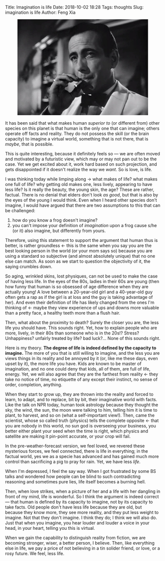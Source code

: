 Title: Imagination is life
Date: 2018-10-02 18:28
Tags: thoughts
Slug: imagination is life
Author: Feng Xia

<figure class="col l8 m8 s12">
  <img src="/images/casablanca.jpg"/>
</figure>


It has been said that what makes human _superior to_ (or different
from) other species on this planet is that human is the only one that
can imagine; others operate off facts and reality. They do not possess
the skill (or the brain capacity) to imagine a virtual world,
something that is not there, that is _maybe_, that is possible.

This is quite interesting, because it definitely feels so &mdash; we
are often moved and motivated by a futuristic view, which may or may
not pan out to be the case. Yet we get excited about it, work hard
based on such projection, and gets disappointed if it doesn't realize
the way we _want_. So is love, is life.

I was thinking today while limping along &rarr; what makes of life?
what makes one full of life?  why getting old makes one, less lively,
appearing to have less life?  Is it really the beauty, the young skin,
the age? These are rather, factual. There is no denial that elders
don't look _as good_, but that is also by the eyes of the young I
would think. Even when I heard other species don't imagine, I would
have argued that there are two assumptions to this that can be
challenged:

1. how do you know a frog doesn't imagine?
2. you can't impose your definition of _imagination_ upon a frog cause
   s/he (or it) also imagine, but differently from yours.
   
Therefore, using this statement to support the argument that human
thus is better, is rather groundless &larr; this is the same when you
say you are the best looking person in the world (or your mom says so)
because you are using a standard so subjective (and almost absolutely
unique) that no one else can match. As soon as we start to question
the objectivity of it, the saying crumbles down.

So aging, wrinkled skins, lost physiques, can not be used to make the
case of having less life. In the eyes of the 80s, ladies in their 60s
are young (then how funny that human is so obsessed of age difference
when they are actually young! A love between a 20-year-old girl and a
40-year-old guy often gets a rap as if the girl is at loss and the guy
is taking advantage of her). And even their definition of life has
likely changed from the ones I'm thinking of &larr; maybe they view
experience of ups and downs more valuable than a pretty face, a
healthy teeth more than a flush hair.

Then, what about the proximity to death? Surely the closer you are,
the less life you should have. This sounds right. Yet, how to explain
people who are more, lively, in their 80s than someone who is in the
20s!? Stress? Unhappiness? unfairly treated by life? bad luck?... None
of this sounds right.

Here is my theory. **The degree of life is indeed defined by the 
capacity to imagine.** The more of you that is still willing to
imagine, and the less you are views things in its reality and be
annoyed by it (or, like me these days, even upset by it), the more
life you have. Kids are known to be master of imagination, and no one
could deny that kids, all of them, are full of life, energy. Yet, we
will also agree that they are the farthest from reality &larr; they
take no notice of time, no etiquette of any except their instinct, no
sense of order, completion, anything.

When they start to grow up, they are thrown into the reality and
forced to learn, to adapt, and to replace, bit by bit, their
imaginative world with facts. Like the talk on NPR today, human took
astrology because they thought the sky, the wind, the sun, the moon
were talking to him, telling him it is time to plant, to harvest, and
so on (what a self-important view!). Then, came the scientist, whose
so called truth (physics) tells the complete opposite &larr; that you
are nobody in this world, no sun god is overseeing your business, you
better either plant your seed when the time is right, which physics
and satellite are making it pin-point accurate, or your crop will
fail. 

In the pre-weather-forecast version, we feel loved, we revered these
mysterious forces, we feel connected, there is life in everything; in
the factual world, yes we as a specie has advanced and has gained much
more control than sacrificing a pig to pray for rain. Yet, we have
less _life_.

When I'm depressed, I feel the say way. When I got frustrated by some
BS talks and wondered how people can be blind to such contradicting
reasoning and sometimes pure lies, life itself becomes a burning hell.

Then, when love strikes, when a picture of her and a life with her
dangling in front of my mind, life is wonderful. So I think the
argument is indeed correct &mdash; that human is defined by its
capacity to imagine, not by its capacity to take facts. Old people
don't have less life because they are old, but because they know more,
they see more reality, and they put less weight to imagine. Not that
they don't imagine. I think they do; I think we will also do. Just
that when you imagine, you hear louder and louder a voice in your
head, in your heart, telling you this is virtual.

When we gain the capability to distinguish reality from fiction, we
are becoming stronger, wiser, a better person, I believe. Then, like
everything else in life, we pay a price of not believing in a tin
solider friend, or love, or a rosy future. We feel, less life.
